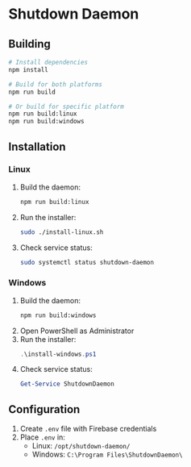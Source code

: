 # Shutdown Daemon

## Building
```bash
# Install dependencies
npm install

# Build for both platforms
npm run build

# Or build for specific platform
npm run build:linux
npm run build:windows
```

## Installation

### Linux
1. Build the daemon:
   ```bash
   npm run build:linux
   ```
2. Run the installer:
   ```bash
   sudo ./install-linux.sh
   ```
3. Check service status:
   ```bash
   sudo systemctl status shutdown-daemon
   ```

### Windows
1. Build the daemon:
   ```bash
   npm run build:windows
   ```
2. Open PowerShell as Administrator
3. Run the installer:
   ```powershell
   .\install-windows.ps1
   ```
4. Check service status:
   ```powershell
   Get-Service ShutdownDaemon
   ```

## Configuration
1. Create `.env` file with Firebase credentials
2. Place `.env` in:
   - Linux: `/opt/shutdown-daemon/`
   - Windows: `C:\Program Files\ShutdownDaemon\`